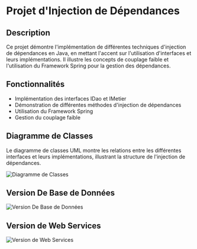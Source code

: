 # Projet d'Injection de Dépendances

## Description
Ce projet démontre l'implémentation de différentes techniques d'injection de dépendances en Java, en mettant l'accent sur l'utilisation d'interfaces et leurs implémentations. Il illustre les concepts de couplage faible et l'utilisation du Framework Spring pour la gestion des dépendances.

## Fonctionnalités
- Implémentation des interfaces IDao et IMetier
- Démonstration de différentes méthodes d'injection de dépendances
- Utilisation du Framework Spring
- Gestion du couplage faible


## Diagramme de Classes
Le diagramme de classes UML montre les relations entre les différentes interfaces et leurs implémentations, illustrant la structure de l'injection de dépendances.

![Diagramme de Classes](https://github.com/MouradOuammou/TPs_JEE/blob/main/Injection%20des%20d%C3%A9pendances/Partie_1/images/1.png)

## Version De Base de Données
![Version De Base de Données](https://github.com/MouradOuammou/TPs_JEE/blob/main/Injection%20des%20d%C3%A9pendances/Partie_1/images/2.png)

## Version de Web Services
![Version de Web Services](https://github.com/MouradOuammou/TPs_JEE/blob/main/Injection%20des%20d%C3%A9pendances/Partie_1/images/3.png)
